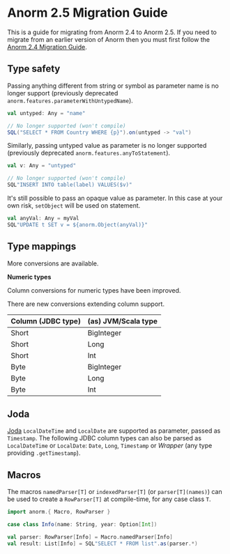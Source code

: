 # Anorm 2.5 Migration Guide

This is a guide for migrating from Anorm 2.4 to Anorm 2.5. If you need to migrate from an earlier version of Anorm then you must first follow the [Anorm 2.4 Migration Guide](https://github.com/playframework/anorm/blob/master/Migration24.md#anorm-24-migration-guide).

## Type safety

Passing anything different from string or symbol as parameter name is no longer support (previously deprecated `anorm.features.parameterWithUntypedName`).

```scala
val untyped: Any = "name"

// No longer supported (won't compile)
SQL("SELECT * FROM Country WHERE {p}").on(untyped -> "val")
```

Similarly, passing untyped value as parameter is no longer supported (previously deprecated `anorm.features.anyToStatement`).

```scala
val v: Any = "untyped"

// No longer supported (won't compile)
SQL"INSERT INTO table(label) VALUES($v)"
```

It's still possible to pass an opaque value as parameter.
In this case at your own risk, `setObject` will be used on statement.

```scala
val anyVal: Any = myVal
SQL"UPDATE t SET v = ${anorm.Object(anyVal)}"
```

## Type mappings

More conversions are available.

**Numeric types**

Column conversions for numeric types have been improved.

There are new conversions extending column support.

Column (JDBC type) | (as) JVM/Scala type
-------------------|---------------------
Short              | BigInteger
Short              | Long
Short              | Int
Byte               | BigInteger
Byte               | Long
Byte               | Int

## Joda

[Joda](http://www.joda.org) `LocalDateTime` and `LocalDate` are supported as parameter, passed as `Timestamp`. The following JDBC column types can also be parsed as `LocalDateTime` or `LocalDate`: `Date`, `Long`, `Timestamp` or *Wrapper* (any type providing `.getTimestamp`).

## Macros

The macros `namedParser[T]` or `indexedParser[T]` (or `parser[T](names)`) can be used to create a `RowParser[T]` at compile-time, for any case class `T`.

```scala
import anorm.{ Macro, RowParser }

case class Info(name: String, year: Option[Int])

val parser: RowParser[Info] = Macro.namedParser[Info]
val result: List[Info] = SQL"SELECT * FROM list".as(parser.*)
```
